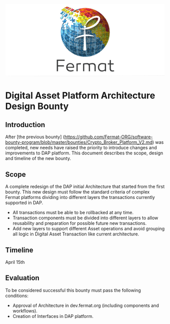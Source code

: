 ![alt text](https://raw.githubusercontent.com/Fermat-ORG/media-kit/master/MediaKit/Logotype/fermat_logo_3D/Fermat_logo_v2_readme_1024x466.png  "Fermat Logo")

# Digital Asset Platform Architecture Design Bounty

## Introduction

After [the previous bounty] (https://github.com/Fermat-ORG/software-bounty-program/blob/master/bounties/Crypto_Broker_Platform_V2.md) was completed, new needs have raised the priority to introduce changes and improvements to DAP platform. This document describes the scope, design and timeline of the new bounty.

## Scope

A complete redesign of the DAP initial Architecture that started from the first bounty.
This new design must follow the standard criteria of complex Fermat platforms dividing into different layers the transactions currently supported in DAP.

* All transactions must be able to be rollbacked at any time.
* Transaction components must be divided into different layers to allow reusability and preparation for possible future new transactions.
* Add new layers to support different Asset operations and avoid grouping all logic in Digital Asset Transaction like current architecture.
     

## Timeline
April 15th

## Evaluation

To be considered successful this bounty must pass the following conditions:

* Approval of Architecture in dev.fermat.org (including components and workflows).
* Creation of Interfaces in DAP platform. 

